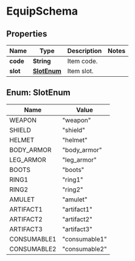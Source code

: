 

# EquipSchema


## Properties

| Name | Type | Description | Notes |
|------------ | ------------- | ------------- | -------------|
|**code** | **String** | Item code. |  |
|**slot** | [**SlotEnum**](#SlotEnum) | Item slot. |  |



## Enum: SlotEnum

| Name | Value |
|---- | -----|
| WEAPON | &quot;weapon&quot; |
| SHIELD | &quot;shield&quot; |
| HELMET | &quot;helmet&quot; |
| BODY_ARMOR | &quot;body_armor&quot; |
| LEG_ARMOR | &quot;leg_armor&quot; |
| BOOTS | &quot;boots&quot; |
| RING1 | &quot;ring1&quot; |
| RING2 | &quot;ring2&quot; |
| AMULET | &quot;amulet&quot; |
| ARTIFACT1 | &quot;artifact1&quot; |
| ARTIFACT2 | &quot;artifact2&quot; |
| ARTIFACT3 | &quot;artifact3&quot; |
| CONSUMABLE1 | &quot;consumable1&quot; |
| CONSUMABLE2 | &quot;consumable2&quot; |



